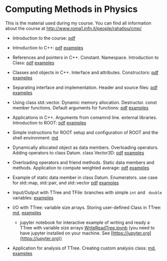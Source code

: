# Computing Methods in Physics

This is the material used during my course. You can find all
information about the course at http://www.roma1.infn.it/people/rahatlou/cmp/


- Introduction to the course: [pdf](lec00/introduction.pdf)

- Introduction to C++: [pdf](lec01/lec01.pdf) [examples](lec01/examples)

- References and pointers in C++. Constant. Namespace. Introduction to
  Class: [pdf](lec02/lec02.pdf) [examples](lec02/examples)

- Classes and objects in C++. Interface and attributes. Constructors:
[pdf](lec03/lec03.pdf) [examples](lec03/examples)

- Separating interface and implementation. Header and source files:
[pdf](lec04/lec04.pdf) [examples](lec04/examples)

- Using class std::vector. Dynamic memory
allocation. Destructor. const member functions. Default arguments for
functions: [pdf](lec05/lec05.pdf) [examples](lec05/examples)

- Applications in C++. Arguments from comamnd line. external
libraries. Introduction to ROOT: [pdf](lec06/lec06-application.pdf) [examples](lec06/examples)

- Simple instructions for ROOT setup and configuration of ROOT and the
  shell environment: [md](https://github.com/rahatlou/CMP/blob/master/misc/ROOT.md)

- Dynamically allocated object as data members. Overloading operators. Adding operators to class Datum. class Vector3D:
[pdf](lec07/lec07.pdf) [examples](lec07/examples)

- Overloading operators and friend methods. Static data members and
methods. Application to compute weighted average:
[pdf](lec08/lec08.pdf) [examples](lec08/examples)

- Example of static data member in class Datum. Enumerators. use case for
std::map, std::pair, and std::vector [pdf](lec09/lec09.pdf) [examples](https://github.com/rahatlou/CMP/tree/master/lec09/examples)

- Input/Output with TTree and TFile: branches with simple `int` and
 ` double` variables:
 [examples](https://github.com/rahatlou/CMP/tree/master/lec10/examples)

- I/O with TTree: variable size arrays. Storing user-defined Class in
TTree:
[md](https://github.com/rahatlou/CMP/blob/master/lec11/lec11.md), 
[examples](https://github.com/rahatlou/CMP/tree/master/lec11/examples)
  * jupyter notebook for interactive example of writing and ready a
    TTree with variable size arrays
    [WriteReadTree.ipynb](WriteReadTree.ipynb)  (you need to have
    jupyter installed on your machine. See [https://jupyter.org](https://jupyter.org))

- Application for analysis of TTree. Creating custom analysis class:
[md](https://github.com/rahatlou/CMP/blob/master/lec12/lec12.md), 
[examples](https://github.com/rahatlou/CMP/tree/master/lec12/examples)

